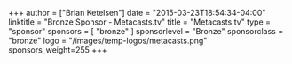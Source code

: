 +++
author = ["Brian Ketelsen"]
date = "2015-03-23T18:54:34-04:00"
linktitle = "Bronze Sponsor - Metacasts.tv"
title = "Metacasts.tv"
type = "sponsor"
sponsors = [ "bronze" ] 
sponsorlevel = "Bronze"
sponsorclass = "bronze"
logo = "/images/temp-logos/metacasts.png"
sponsors_weight=255
+++


